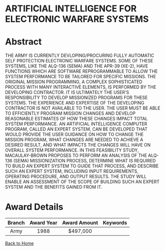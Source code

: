 
ARTIFICIAL INTELLIGENCE FOR ELECTRONIC WARFARE SYSTEMS
======================================================

# Abstract


THE ARMY IS CURRENTLY DEVLOPING/PROCURING FULLY AUTOMATIC SELF PROTECTION ELECTRONIC WARFARE SYSTEMS. SOME OF THESE SYSTEMS, LIKE THE ALQ-136 (SEMA) AND THE APR-39 (XE-2), HAVE FUNCTIONS WHICH ARE SOFTWARE REPROGRAMMABLE TO ALLOW THE SYSTEM PERFORMANCE TO BE TAILORED FOR SPECIFIC MISSIONS. THE ORIGINAL MISSION PROGRAMMING, A COMPLEX SOPHISTICATED PROCESS WITH MANY INTERACTIVE ELEMENTS, IS PERFORMED BY THE DEVELOPING CONTRACTOR. IT IS ULTIMATELY THE USER'S RESPONSIBILITY TO DEVELOP MISSIONIZED PROGRAMS FOR THESE SYSTEMS. THE EXPERIENCE AND EXPERTISE OF THE DEVELOPING CONTRACTOR IS NOT AVAILABLE TO THE USER. THE USER MUST BE ABLE TO EFFICIENTLY PROGRAM MISSION CHANGES AND DEVELOP REASONABLE ESTIMATES OF HOW THESE CHANGES IMPACT TOTAL SYSTEM PERFORMANCE. AN ARTIFICIAL INTELLIGENCE COMPUTER PROGRAM, CALLED AN EXPERT SYSTEM, CAN BE DEVELOPED THAT WOULD PROVIDE THE USER GUIDANCE ON HOW TO CHANGE THE MISSION PROGRAM, WHAT CHANGES ARE NEEDED TO ACHIEVE A DESIRED RESULT, AND WHAT IMPACTS THE CHANGES WILL HAVE ON OVERALL SYSTEM PERFORMANCE. IN THIS FEASIBILITY STUDY, MACAULAY-BROWN PROPOSES TO PERFORM AN ANALYSIS OF THE ALQ-136 (SEMA) MISSIONIZATION PROCESS, DETERMINE WHAT IS REQUIRED TO BUILD AN EXPERT SYSTEM TO GUIDE THAT PROCESS, AND DESCRIBE SUCH AN EXPERT SYSTEM, INCLUDING INPUT REQUIREMENTS, OPERATING PROCEDURE, AND OUTPUT RESULTS. THE STUDY WILL ENABLE AN ASSESSMENT OF THE SCOPE OF BUILDING SUCH AN EXPERT SYSTEM AND THE BENEFITS GAINED FROM IT.  

# Award Details

|Branch|Award Year|Award Amount|Keywords|
| :---: | :---: | :---: | :---: |
|Army|1988|$497,000||
  
  


[Back to Home](https://github.com/chrischow/dod_sbir_awards#875)